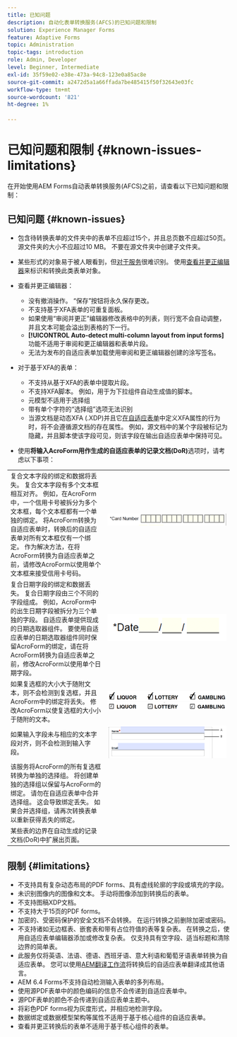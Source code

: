 ```yaml
---
title: 已知问题
description: 自动化表单转换服务(AFCS)的已知问题和限制
solution: Experience Manager Forms
feature: Adaptive Forms
topic: Administration
topic-tags: introduction
role: Admin, Developer
level: Beginner, Intermediate
exl-id: 35f59e02-e38e-473a-94c8-123e0a85ac8e
source-git-commit: a2472d5a1a66ffada7be485415f50f32643e03fc
workflow-type: tm+mt
source-wordcount: '821'
ht-degree: 1%

---
```


# 已知问题和限制 {#known-issues-limitations}

在开始使用AEM Forms自动表单转换服务(AFCS)之前，请查看以下已知问题和限制：

## 已知问题 {#known-issues}

* 包含待转换表单的文件夹中的表单不应超过15个，并且总页数不应超过50页。 源文件夹的大小不应超过10 MB。 不要在源文件夹中创建子文件夹。
* 某些形式的对象易于被人眼看到，但[对于服务](styles-and-pattern-considerations-and-best-practices.md)很难识别。 使用[查看并更正编辑器](review-correct-ui-edited.md)来标识和转换此类表单对象。
* 查看并更正编辑器：

   * 没有撤消操作。 “保存”按钮将永久保存更改。
   * 不支持基于XFA表单的可重复面板。
   * 如果使用“审阅并更正”编辑器修改表格中的列表，则行宽不会自动调整，并且文本可能会溢出到表格的下一行。
   * **[!UICONTROL Auto-detect multi-column layout from input forms]**&#x200B;功能不适用于审阅和更正编辑器和表单片段。
   * 无法为发布的自适应表单加载使用审阅和更正编辑器创建的涂写签名。


* 对于基于XFA的表单：
   * 不支持从基于XFA的表单中提取片段。
   * 不支持XFA脚本。 例如，用于为下拉组件自动生成值的脚本。
   * 元模型不适用于选择组
   * 带有单个字符的“选择组”选项无法识别
   * 当源文档是动态XFA (.XDP)并且它[在自适应表单](https://helpx.adobe.com/experience-manager/6-5/forms/using/xfa-api-supported-in-adaptive-form.html#supportedxfaelementsandtheirmappinginadaptiveformsbr)中定义XFA属性的行为时，将不会遵循源文档的存在属性。 例如，源文档中的某个字段被标记为隐藏，并且脚本使该字段可见，则该字段在输出自适应表单中保持可见。

* 使用&#x200B;**将输入AcroForm用作生成的自适应表单的记录文档(DoR)**&#x200B;选项时，请考虑以下事项：

<table>
    <tr>
        <td>复合文本字段的绑定和数据将丢失。 复合文本字段有多个文本框相互对齐。 例如，在AcroForm中，一个信用卡号被拆分为多个文本框，每个文本框都有一个单独的绑定。 将AcroForm转换为自适应表单时，转换后的自适应表单对所有文本框仅有一个绑定。 作为解决方法，在将AcroForm转换为自适应表单之前，请修改AcroForm以使用单个文本框来接受信用卡号码。</td>
        <td><img  src="assets/creditCard_Composite.png"/>                                                            </td>
    </tr>
    <tr>
        <td>复合日期字段的绑定和数据丢失。 复合日期字段由三个不同的字段组成。 例如，AcroForm中的出生日期字段被拆分为三个单独的字段。 自适应表单提供现成的日期选取器组件。 要使用自适应表单的日期选取器组件同时保留AcroForm的绑定，请在将AcroForm转换为自适应表单之前，修改AcroForm以使用单个日期字段。</td>
        <td><img  src="assets/CompositeDateField.png"/></td>
    </tr>
    <tr>
        <td>如果复选框的大小大于随附文本，则不会检测到复选框，并且AcroForm中的绑定将丢失。 修改AcroForm以使复选框的大小小于随附的文本。</td>
        <td><img  src="assets/large-text-box.png"/><br/><img  src="assets/small-text-box.png"/></td>
    </tr>
    <tr>
        <td>如果输入字段未与相应的文本字段对齐，则不会检测到输入字段。  </td>
        <td><img  src="assets/non-alingned-fields.png"/></td>
    </tr>
    <tr >
        <td>该服务将AcroForm的所有复选框转换为单独的选择组。 将创建单独的选择组以保留与AcroForm的绑定。 请勿在自适应表单中合并选择组。 这会导致绑定丢失。 如果合并选择组，请再次转换表单以重新获得丢失的绑定。 </td>
        <td></td>
    </tr>
    <tr >
        <td>某些表的边界在自动生成的记录文档(DoR)中扩展出页面。 </td>
        <td></td>
    </tr>
</table>

## 限制 {#limitations}

* 不支持具有复杂动态布局的PDF forms、具有虚线轮廓的字段或填充的字段。
* 未识别图像内的图像和文本。 手动将图像添加到转换后的表单。
* 不支持图稿XDP文档。
* 不支持大于15页的PDF forms。
* 加密的、受密码保护的安全文档不会转换。 在运行转换之前删除加密或密码。
* 不支持诸如无边框表、嵌套表和带有占位符值的表等复杂表。 在转换之后，使用自适应表单编辑器添加或修改复杂表。 仅支持具有空字段、适当标题和清除边界的简单表。
* 此服务仅将英语、法语、德语、西班牙语、意大利语和葡萄牙语表单转换为自适应表单。 您可以使用[AEM翻译工作流](https://helpx.adobe.com/experience-manager/6-5/forms/using/using-aem-translation-workflow-to-localize-adaptive-forms.html)将转换后的自适应表单翻译成其他语言。
* AEM 6.4 Forms不支持自动检测输入表单的多列布局。
* 使用源PDF表单中的颜色编码的信息不会传递到自适应表单中。
* 源PDF表单的颜色不会传递到自适应表单主题中。
* 将彩色PDF forms视为灰度形式，并相应地检测字段。
* 数据绑定或数据模型架构等属性不适用于基于核心组件的自适应表单。
* 查看并更正转换后的表单不适用于基于核心组件的表单。
